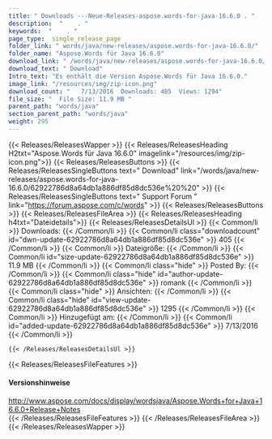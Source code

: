 ```yaml
---
title: " Downloads ---Neue-Releases-aspose.words-for-java-16.6.0 . "
description:  "    . " 
keywords:  "    . " 
page_type:  single_release_page
folder_link: " words/java/new-releases/aspose.words-for-java-16.6.0/"
folder_name: "Aspose.Words für Java 16.6.0"
download_link: " /words/java/new-releases/aspose.words-for-java-16.6.0/62922786d8a64db1a886df85d8dc536e"
download_text: " Download"
Intro_text: "Es enthält die Version Aspose.Words für Java 16.6.0."
image_link: "/resources/img/zip-icon.png"
download_count: "   7/13/2016  Downloads: 405  Views: 1294"
file_size: "  File Size: 11.9 MB "
parent_path: "words/java"
section_parent_path: "words/java"
weight: 295
---
```


{{< Releases/ReleasesWapper >}}
  {{< Releases/ReleasesHeading H2txt="Aspose.Words für Java 16.6.0" imagelink="/resources/img/zip-icon.png">}}
  {{< Releases/ReleasesButtons >}}
    {{< Releases/ReleasesSingleButtons text=" Download" link="/words/java/new-releases/aspose.words-for-java-16.6.0/62922786d8a64db1a886df85d8dc536e%20%20" >}}
    {{< Releases/ReleasesSingleButtons text=" Support Forum " link="https://forum.aspose.com/c/words" >}}
  {{< Releases/ReleasesButtons >}}
  {{< Releases/ReleasesFileArea >}}
    {{< Releases/ReleasesHeading h4txt="Dateidetails">}}
    {{< Releases/ReleasesDetailsUl >}}
            {{< Common/li >}} Downloads: {{< /Common/li >}}
      {{< Common/li class="downloadcount" id="dwn-update-62922786d8a64db1a886df85d8dc536e" >}} 405 {{< /Common/li >}}
      {{< Common/li >}} Dateigröße: {{< /Common/li >}}
      {{< Common/li id="size-update-62922786d8a64db1a886df85d8dc536e" >}} 11.9 MB {{< /Common/li >}} 
      {{< Common/li  class="hide" >}} Posted By: {{< /Common/li >}} 
      {{< Common/li class="hide" id="author-update-62922786d8a64db1a886df85d8dc536e" >}} romank {{< /Common/li >}}
      {{< Common/li class="hide" >}} Ansichten: {{< /Common/li >}}
      {{< Common/li class="hide" id="view-update-62922786d8a64db1a886df85d8dc536e" >}} 1295 {{< /Common/li >}}
      {{< Common/li >}} Hinzugefügt am: {{< /Common/li >}}
      {{< Common/li id="added-update-62922786d8a64db1a886df85d8dc536e" >}} 7/13/2016 {{< /Common/li >}} 

    {{< /Releases/ReleasesDetailsUl >}}

  {{< Releases/ReleasesFileFeatures >}}
      <h4>Versionshinweise</h4><div> <a href="http://www.aspose.com/docs/display/wordsjava/Aspose.Words+for+Java+16.6.0+Release+Notes">http://www.aspose.com/docs/display/wordsjava/Aspose.Words+for+Java+16.6.0+Release+Notes</a></div>
  {{< /Releases/ReleasesFileFeatures >}}
 {{< /Releases/ReleasesFileArea >}}
{{< /Releases/ReleasesWapper >}}



